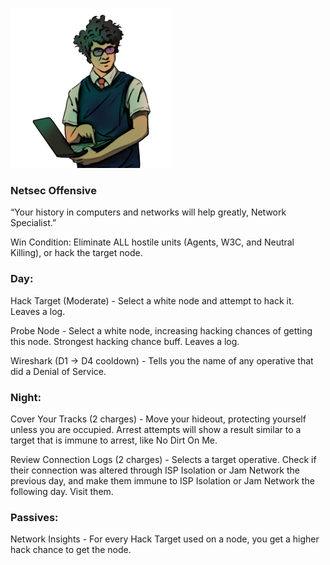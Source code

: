 ![networkspecialist.png](Images/networkspecialist.png)

### **Netsec Offensive**

“Your history in computers and networks will help greatly, Network Specialist.”

Win Condition: Eliminate ALL hostile units (Agents, W3C, and Neutral Killing), or hack the target node.

### **Day:**

Hack Target (Moderate) - Select a white node and attempt to hack it. Leaves a log.

Probe Node - Select a white node, increasing hacking chances of getting this node. Strongest hacking chance buff. Leaves a log.

Wireshark (D1 -> D4 cooldown) - Tells you the name of any operative that did a Denial of Service.

### **Night:**

Cover Your Tracks (2 charges) - Move your hideout, protecting yourself unless you are occupied. Arrest attempts will show a result similar to a target that is immune to arrest, like No Dirt On Me.

Review Connection Logs (2 charges) - Selects a target operative. Check if their connection was altered through ISP Isolation or Jam Network the previous day, and make them immune to ISP Isolation or Jam Network the following day. Visit them.

### **Passives:**

Network Insights - For every Hack Target used on a node, you get a higher hack chance to get the node.